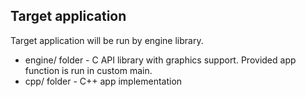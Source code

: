 ## Target application

Target application will be run by engine library.

* engine/ folder - C API library with graphics support. Provided app function is run in custom main.
* cpp/ folder - C++ app implementation
